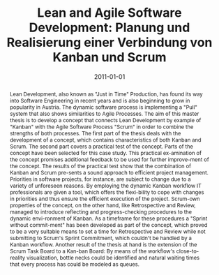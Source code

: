 ---
abstract: 'Lean Development, also known as "Just in Time" Production, has found its
  way into Software Engineering in recent years and is also beginning to grow in popularity
  in Austria. The dynamic software process is implementing a "Pull" system that also
  shows similarities to Agile Processes. The aim of this master thesis is to develop
  a concept that connects Lean Development by example of "Kanban" with the Agile Software
  Process "Scrum" in order to combine the strengths of both processes. The first part
  of the thesis deals with the development of a concept, which contains characteristics
  of both Kanban and Scrum. The second part covers a practical test of the concept.
  Parts of the concept have been selected for this case study. This practical ex-amination
  of the concept promises additional feedback to be used for further improve-ment
  of the concept. The results of the practical test show that the combination of Kanban
  and Scrum pre-sents a sound approach to efficient project management. Priorities
  in software projects, for instance, are subject to change due to a variety of unforeseen
  reasons. By employing the dynamic Kanban workflow IT professionals are given a tool,
  which offers the flexi-bility to cope with changes in priorities and thus ensure
  the efficient execution of the project. Scrum-own properties of the concept, on
  the other hand, like Retrospective and Review, managed to introduce reflecting and
  progress-checking procedures to the dynamic envi-ronment of Kanban. As a timeframe
  for these procedures a "Sprint without commit-ment" has been developed as part of
  the concept, which proved to be a very suitable means to set a time for Retrospective
  and Review while not submitting to Scrum''s Sprint Commitment, which couldn''t be
  handled by a Kanban workflow. Another result of the thesis at hand is the extension
  of the Scrum Task Board to a Kan-ban Board: By means of the workflow''s close-to-reality
  visualization, bottle necks could be identified and natural waiting times that every
  process has could be modeled as queues.'
authors:
- Raoul Vallon
date: '2011-01-01'
featured: false
links:
- name: Publik
  url: https://publik.tuwien.ac.at/showentry.php?ID=205972&lang=2
publication_types:
- '7'
publishDate: '2011-01-01'
title: 'Lean and Agile Software Development: Planung und Realisierung einer Verbindung
  von Kanban und Scrum'
url_pdf: ''
---